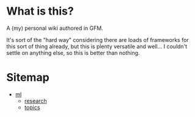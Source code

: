 # What is this?

A (my) personal wiki authored in GFM.

It's sort of the "hard way" considering there are loads of frameworks for this sort of thing already, but this is plenty versatile and well... I couldn't settle on anything else, so this is better than nothing.

# Sitemap

<!--
We'll see how long I populate this manually before I get bored and add some kind of build script to auto-populate this.
-->

* [ml](ml)
  * [research](ml/research)
  * [topics](ml/topics)
